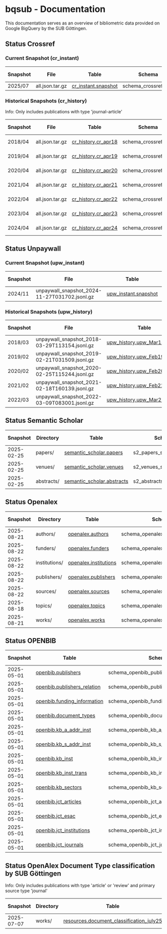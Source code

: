 # bqsub - Documentation

This documentation serves as an overview of bibliometric data provided on Google BigQuery by the SUB Göttingen.


## Status Crossref

### Current Snapshot (cr_instant)

| Snapshot        | File            | Table               | Schema               | Procedure | Last Changed | Coverage  | Number of rows |
|-----------------|-----------------|---------------------|----------------------|-----------|--------------|-----------|--------------------|
|  2025/07        | all.json.tar.gz | [cr_instant.snapshot](https://console.cloud.google.com/bigquery?ws=!1m4!1m3!3m2!1ssubugoe-collaborative!2scr_instant) | schema_crossref.json | [Repo](https://github.com/naustica/crossref_bq) |  12.08.2025  | All             | 171.980.906     |

### Historical Snapshots (cr_history)

Info: Only includes publications with type 'journal-article'

| Snapshot        | File            | Table               | Schema               | Procedure | Last Changed | Coverage  | Number of rows |
|-----------------|-----------------|---------------------|----------------------|-----------|--------------|-----------|--------------------|
|  2018/04        | all.json.tar.gz | [cr_history.cr_apr18](https://console.cloud.google.com/bigquery?ws=!1m4!1m3!3m2!1ssubugoe-collaborative!2scr_history) | schema_crossref.json | [Repo](https://github.com/naustica/crossref_bq) |  20.02.2022  | 2013-2018 | 16.766.035 |
|  2019/04        | all.json.tar.gz | [cr_history.cr_apr19](https://console.cloud.google.com/bigquery?ws=!1m4!1m3!3m2!1ssubugoe-collaborative!2scr_history) | schema_crossref.json | [Repo](https://github.com/naustica/crossref_bq) |  29.10.2021  | 2013-2019 | 20.715.644 |
|  2020/04        | all.json.tar.gz | [cr_history.cr_apr20](https://console.cloud.google.com/bigquery?ws=!1m4!1m3!3m2!1ssubugoe-collaborative!2scr_history) | schema_crossref.json | [Repo](https://github.com/naustica/crossref_bq) |  29.10.2021  | 2013-2020 | 25.334.525 |
|  2021/04        | all.json.tar.gz | [cr_history.cr_apr21](https://console.cloud.google.com/bigquery?ws=!1m4!1m3!3m2!1ssubugoe-collaborative!2scr_history) | schema_crossref.json | [Repo](https://github.com/naustica/crossref_bq) |  29.10.2021  | 2013-2021 | 30.579.119 |
|  2022/04        | all.json.tar.gz | [cr_history.cr_apr22](https://console.cloud.google.com/bigquery?ws=!1m4!1m3!3m2!1ssubugoe-collaborative!2scr_history) | schema_crossref.json | [Repo](https://github.com/naustica/crossref_bq) |  14.05.2022  | 2013-2022 | 35.939.195 |
|  2023/04        | all.json.tar.gz | [cr_history.cr_apr23](https://console.cloud.google.com/bigquery?ws=!1m4!1m3!3m2!1ssubugoe-collaborative!2scr_history) | schema_crossref.json | [Repo](https://github.com/naustica/crossref_bq) |  07.05.2023  | 2013-2023 | 41.767.461 |
|  2024/04        | all.json.tar.gz | [cr_history.cr_apr24](https://console.cloud.google.com/bigquery?ws=!1m4!1m3!3m2!1ssubugoe-collaborative!2scr_history) | schema_crossref.json | [Repo](https://github.com/naustica/crossref_bq) |  07.05.2024  | 2013-2024 | 47.709.184 |

## Status Unpaywall

### Current Snapshot (upw_instant)

| Snapshot| File                                          | Table                | Schema               | Procedure | Last Changed | Coverage  | Number of rows |
|---------|-----------------------------------------------|----------------------|----------------------|-----------|--------------|-----------|-----------------|
| 2024/11 | unpaywall_snapshot_2024-11-27T031702.jsonl.gz | [upw_instant.snapshot](https://console.cloud.google.com/bigquery?ws=!1m4!1m3!3m2!1ssubugoe-collaborative!2supw_instant) | bq_schema_nov24.json | [Repo](https://github.com/naustica/unpaywall_bq) | 23.06.2025 | 2008-2025 | 94.924.816 |

### Historical Snapshots (upw_history)

| Snapshot| File                                          | Table                       | Schema               | Procedure | Last Changed | Coverage  | Number of rows |
|---------|-----------------------------------------------|-----------------------------|----------------------|-----------|--------------|-----------|-----------------|
| 2018/03 | unpaywall_snapshot_2018-03-29T113154.jsonl.gz | [upw_history.upw_Mar18_08_20](https://console.cloud.google.com/bigquery?ws=!1m4!1m3!3m2!1ssubugoe-collaborative!2supw_history) | bq_schema_mar18.json | [Repo](https://github.com/naustica/unpaywall_bq) |  29.10.2021  | 2008-2018 | 36.557.043 |
| 2019/02 | unpaywall_snapshot_2019-02-21T031509.jsonl.gz | [upw_history.upw_Feb19_08_19](https://console.cloud.google.com/bigquery?ws=!1m4!1m3!3m2!1ssubugoe-collaborative!2supw_history) | bq_schema_feb19.json | [Repo](https://github.com/naustica/unpaywall_bq) |  10.11.2021  | 2008-2019 | 42.143.979 |
| 2020/02 | unpaywall_snapshot_2020-02-25T115244.jsonl.gz | [upw_history.upw_Feb20_08_20](https://console.cloud.google.com/bigquery?ws=!1m4!1m3!3m2!1ssubugoe-collaborative!2supw_history) | bq_schema_feb20.json | [Repo](https://github.com/naustica/unpaywall_bq) |  30.10.2021  | 2008-2020 | 49.717.710 |
| 2021/02 | unpaywall_snapshot_2021-02-18T160139.jsonl.gz | [upw_history.upw_Feb21_08_21](https://console.cloud.google.com/bigquery?ws=!1m4!1m3!3m2!1ssubugoe-collaborative!2supw_history) | bq_schema_feb21.json | [Repo](https://github.com/naustica/unpaywall_bq) |  29.10.2021  | 2008-2021 | 58.437.927 |
| 2022/03 | unpaywall_snapshot_2022-03-09T083001.jsonl.gz | [upw_history.upw_Mar22_08_22](https://console.cloud.google.com/bigquery?ws=!1m4!1m3!3m2!1ssubugoe-collaborative!2supw_history) | bq_schema_mar22.json | [Repo](https://github.com/naustica/unpaywall_bq) |  14.03.2022 | 2008-2022 | 67.424.819 |

## Status Semantic Scholar 

| Snapshot   | Directory    | Table                | Schema               | Procedure | Last Changed | Coverage  | Number of rows |
|------------|--------------|----------------------|----------------------|-----------|--------------|-----------|-----------------|
| 2025-02-25 | papers/      | [semantic_scholar.papers](https://console.cloud.google.com/bigquery?ws=!1m4!1m3!3m2!1ssubugoe-collaborative!2ssemantic_scholar) | s2_papers_schema.json | [Repo](https://github.com/naustica/semantic_scholar_bq) |  04.03.2025 | All | 224.566.486 |
| 2025-02-25 | venues/      | [semantic_scholar.venues](https://console.cloud.google.com/bigquery?ws=!1m4!1m3!3m2!1ssubugoe-collaborative!2ssemantic_scholar) | s2_venues_schema.json | [Repo](https://github.com/naustica/semantic_scholar_bq) |  04.03.2025 | All | 194.578 |
| 2025-02-25 | abstracts/      | [semantic_scholar.abstracts](https://console.cloud.google.com/bigquery?ws=!1m4!1m3!3m2!1ssubugoe-collaborative!2ssemantic_scholar) | s2_abstracts_schema.json | [Repo](https://github.com/naustica/semantic_scholar_bq) |  04.03.2025 | All | 108.246.108 |

## Status Openalex

| Snapshot   | Directory     | Table                 | Schema                            | Procedure | Last Changed | Coverage  | Number of rows |
|------------|---------------|-----------------------|-----------------------------------|-----------|--------------|-----------|----------------------|
| 2025-08-21 | authors/      | [openalex.authors](https://console.cloud.google.com/bigquery?ws=!1m4!1m3!3m2!1ssubugoe-collaborative!2sopenalex)      | schema_openalex_author.json       | [Repo](https://github.com/naustica/openalex) |  29.08.2025  | All | 104.532.760 |
| 2025-08-22 | funders/      | [openalex.funders](https://console.cloud.google.com/bigquery?ws=!1m4!1m3!3m2!1ssubugoe-collaborative!2sopenalex)      | schema_openalex_funders.json      | [Repo](https://github.com/naustica/openalex) |  29.08.2025  | All | 32.437 |
| 2025-08-22 | institutions/ | [openalex.institutions](https://console.cloud.google.com/bigquery?ws=!1m4!1m3!3m2!1ssubugoe-collaborative!2sopenalex) | schema_openalex_institutions.json | [Repo](https://github.com/naustica/openalex) |  29.08.2025  | All | 117.061 |
| 2025-08-22 | publishers/   | [openalex.publishers](https://console.cloud.google.com/bigquery?ws=!1m4!1m3!3m2!1ssubugoe-collaborative!2sopenalex)   | schema_openalex_publishers.json   | [Repo](https://github.com/naustica/openalex) |  29.08.2025  | All | 10.741 |
| 2025-08-22 | sources/      | [openalex.sources](https://console.cloud.google.com/bigquery?ws=!1m4!1m3!3m2!1ssubugoe-collaborative!2sopenalex)      | schema_openalex_sources.json      | [Repo](https://github.com/naustica/openalex) |  29.08.2025  | All | 260.789 |
| 2025-08-18 | topics/       | [openalex.topics](https://console.cloud.google.com/bigquery?ws=!1m4!1m3!3m2!1ssubugoe-collaborative!2sopenalex)       | schema_openalex_topics.json       | [Repo](https://github.com/naustica/openalex) |  29.08.2025  | All | 4.516 |
| 2025-08-21 | works/        | [openalex.works](https://console.cloud.google.com/bigquery?ws=!1m4!1m3!3m2!1ssubugoe-collaborative!2sopenalex)        | schema_openalex_work.json         | [Repo](https://github.com/naustica/openalex) |  29.08.2025  | All | 270.051.911 |

## Status OPENBIB

| Snapshot   | Table                 | Schema                            | Procedure | Last Changed | Coverage  | Number of rows |
|------------|-----------------------|-----------------------------------|-----------|--------------|-----------|----------------------|
| 2025-05-01 | [openbib.publishers](https://console.cloud.google.com/bigquery?ws=!1m4!1m3!3m2!1ssubugoe-collaborative!2sopenbib) | schema_openbib_publishers.json | [Repo](https://github.com/kbopenbib/kbopenbib_data/) | 11.04.2025 | 2014-2024 | 373 |
| 2025-05-01 | [openbib.publishers_relation](https://console.cloud.google.com/bigquery?ws=!1m4!1m3!3m2!1ssubugoe-collaborative!2sopenbib) | schema_openbib_publishers_relation.json | [Repo](https://github.com/kbopenbib/kbopenbib_data/) | 11.04.2025 | 2014-2024 | 212 |
| 2025-05-01 | [openbib.funding_information](https://console.cloud.google.com/bigquery?ws=!1m4!1m3!3m2!1ssubugoe-collaborative!2sopenbib) | schema_openbib_funding_information.json | [Repo](https://github.com/kbopenbib/kbopenbib_data/) | 14.04.2025 | 2020-2024 | 9.255 |
| 2025-05-01 | [openbib.document_types](https://console.cloud.google.com/bigquery?ws=!1m4!1m3!3m2!1ssubugoe-collaborative!2sopenbib) | schema_openbib_document_types.json | [Repo](https://github.com/kbopenbib/kbopenbib_data/) | 28.03.2025 | 2014-2024 | 56.063.628 |
| 2025-05-01 | [openbib.kb_a_addr_inst](https://console.cloud.google.com/bigquery?ws=!1m4!1m3!3m2!1ssubugoe-collaborative!2sopenbib) | schema_openbib_kb_a_addr_inst.json | [Repo](https://github.com/kbopenbib/kbopenbib_data/) | 14.04.2025 | All | 9.903.725 |
| 2025-05-01 | [openbib.kb_s_addr_inst](https://console.cloud.google.com/bigquery?ws=!1m4!1m3!3m2!1ssubugoe-collaborative!2sopenbib) | schema_openbib_kb_s_addr_inst.json | [Repo](https://github.com/kbopenbib/kbopenbib_data/) | 14.04.2025 | All | 9.900.278 |
| 2025-05-01 | [openbib.kb_inst](https://console.cloud.google.com/bigquery?ws=!1m4!1m3!3m2!1ssubugoe-collaborative!2sopenbib) | schema_openbib_kb_inst.json | [Repo](https://github.com/kbopenbib/kbopenbib_data/) | 14.04.2025 | All | 2.759 |
| 2025-05-01 | [openbib.kb_inst_trans](https://console.cloud.google.com/bigquery?ws=!1m4!1m3!3m2!1ssubugoe-collaborative!2sopenbib) | schema_openbib_kb_inst_trans.json | [Repo](https://github.com/kbopenbib/kbopenbib_data/) | 28.03.2025 | All | 91 |
| 2025-05-01 | [openbib.kb_sectors](https://console.cloud.google.com/bigquery?ws=!1m4!1m3!3m2!1ssubugoe-collaborative!2sopenbib) | schema_openbib_kb_sectors.json | [Repo](https://github.com/kbopenbib/kbopenbib_data/) | 28.03.2025 | All | 22 |
| 2025-05-01 | [openbib.jct_articles](https://console.cloud.google.com/bigquery?ws=!1m4!1m3!3m2!1ssubugoe-collaborative!2sopenbib) | schema_openbib_jct_articles.json | [Repo](https://github.com/kbopenbib/kbopenbib_data/) | 14.04.2025 | 2018-2025 | 1.996.190 |
| 2025-05-01 | [openbib.jct_esac](https://console.cloud.google.com/bigquery?ws=!1m4!1m3!3m2!1ssubugoe-collaborative!2sopenbib) | schema_openbib_jct_esac.json | [Repo](https://github.com/kbopenbib/kbopenbib_data/) | 14.04.2025 | 2018-2025 | 1.285 |
| 2025-05-01 | [openbib.jct_institutions](https://console.cloud.google.com/bigquery?ws=!1m4!1m3!3m2!1ssubugoe-collaborative!2sopenbib) | schema_openbib_jct_institutions.json | [Repo](https://github.com/kbopenbib/kbopenbib_data/) | 14.04.2025 | 2018-2025 | 28.007 |
| 2025-05-01 | [openbib.jct_journals](https://console.cloud.google.com/bigquery?ws=!1m4!1m3!3m2!1ssubugoe-collaborative!2sopenbib) | schema_openbib_jct_journals.json | [Repo](https://github.com/kbopenbib/kbopenbib_data/) | 14.04.2025 | 2018-2025 | 491.218 |

## Status OpenAlex Document Type classification by SUB Göttingen

Info: Only includes publications with type 'article' or 'review' and primary source type 'journal'

| Snapshot   | Directory    | Table                | Schema               | Procedure | Last Changed | Coverage  | Number of rows |
|------------|--------------|----------------------|----------------------|-----------|--------------|-----------|-----------------|
| 2025-07-07 | works/       | [resources.document_classification_july25](https://console.cloud.google.com/bigquery?ws=!1m4!1m3!3m2!1ssubugoe-collaborative!2sresources) | schema_document_types.json | [Repo](https://github.com/naustica/openalex_doctypes/tree/classifier/classifier) | 15.07.2025 | 2014-2025 | 61.495.813 |

